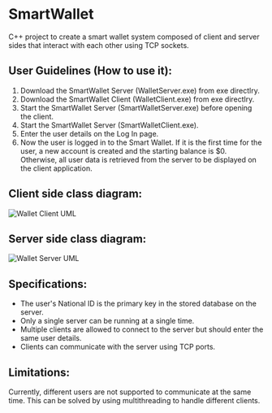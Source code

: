 # SmartWallet
C++ project to create a smart wallet system composed of client and server sides that interact with each other using TCP sockets. 

## User Guidelines (How to use it):
1. Download the SmartWallet Server (WalletServer.exe) from exe directlry.
2. Download the SmartWallet Client (WalletClient.exe) from exe directlry.
3. Start the SmartWallet Server (SmartWalletServer.exe) before opening the client. 
4. Start the SmartWallet Server (SmartWalletClient.exe). 
5. Enter the user details on the Log In page. 
6. Now the user is logged in to the Smart Wallet. If it is the first time for the user, a new account is created and the starting balance is $0. Otherwise, all user data is retrieved from the server to be displayed on the client application. 

## **Client side class diagram:**
![Wallet Client UML](https://github.com/mirashanouda/SmartWallet/assets/67865802/571c49d6-9546-4b69-a43b-5ba110cfb5d7)

## **Server side class diagram:**
![Wallet Server UML](https://github.com/mirashanouda/SmartWallet/assets/67865802/df1ba332-2235-485c-bb58-0d6de87ec0ca)

## **Specifications:**
- The user's National ID is the primary key in the stored database on the server.
- Only a single server can be running at a single time.
- Multiple clients are allowed to connect to the server but should enter the same user details.
- Clients can communicate with the server using TCP ports.

## **Limitations:**
Currently, different users are not supported to communicate at the same time. This can be solved by using multithreading to handle different clients. 

